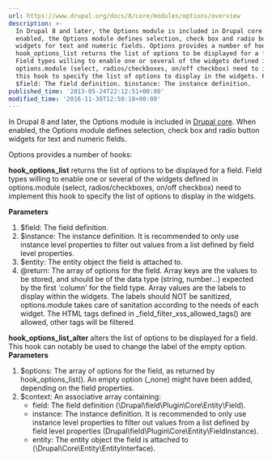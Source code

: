 ```yaml
---
url: https://www.drupal.org/docs/8/core/modules/options/overview
description: >-
  In Drupal 8 and later, the Options module is included in Drupal core. When
  enabled, the Options module defines selection, check box and radio button
  widgets for text and numeric fields. Options provides a number of hooks:
  hook_options_list returns the list of options to be displayed for a field.
  Field types willing to enable one or several of the widgets defined in
  options.module (select, radios/checkboxes, on/off checkbox) need to implement
  this hook to specify the list of options to display in the widgets. Parameters
  $field: The field definition. $instance: The instance definition.
published_time: '2013-05-24T22:12:51+00:00'
modified_time: '2016-11-30T12:50:18+00:00'
---
```

In Drupal 8 and later, the Options module is included in [Drupal core](/node/3060). When enabled, the Options module defines selection, check box and radio button widgets for text and numeric fields.

Options provides a number of hooks:

**hook\_options\_list** returns the list of options to be displayed for a field. Field types willing to enable one or several of the widgets defined in options.module (select, radios/checkboxes, on/off checkbox) need to  
implement this hook to specify the list of options to display in the widgets.

**Parameters**

1. $field: The field definition.
2. $instance: The instance definition. It is recommended to only use instance level properties to filter out values from a list defined by field level properties.
3. $entity: The entity object the field is attached to.
4. @return: The array of options for the field. Array keys are the values to be stored, and should be of the data type (string, number...) expected by the first 'column' for the field type. Array values are the labels to display within the widgets. The labels should NOT be sanitized, options.module takes care of sanitation according to the needs of each widget. The HTML tags defined in \_field\_filter\_xss\_allowed\_tags() are allowed, other tags will be filtered.

**hook\_options\_list\_alter** alters the list of options to be displayed for a field. This hook can notably be used to change the label of the empty option.  
**Parameters**

1. $options: The array of options for the field, as returned by hook\_options\_list(). An empty option (\_none) might have been added, depending on the field properties.
2. $context: An associative array containing:  
   * field: The field definition (\\Drupal\\field\\Plugin\\Core\\Entity\\Field).  
   * instance: The instance definition. It is recommended to only use instance level properties to filter out values from a list defined by field level properties (Drupal\\field\\Plugin\\Core\\Entity\\FieldInstance).  
   * entity: The entity object the field is attached to (\\Drupal\\Core\\Entity\\EntityInterface).